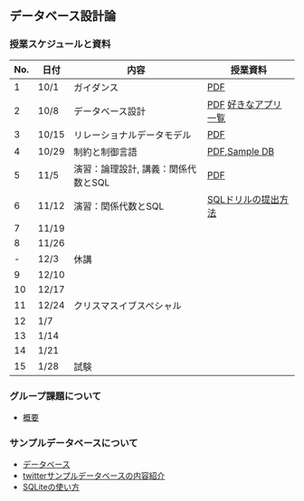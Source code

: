 ## データベース設計論

### 授業スケジュールと資料
|No.  | 日付 | 内容  |授業資料  |
|---|---|---|---|
|1  |10/1  |ガイダンス  | [PDF](1st.pdf) |
|2  |10/8  |データベース設計  |[PDF](2nd.pdf) [好きなアプリ一覧](favolite_applications.md)|
|3  |10/15 |リレーショナルデータモデル |[PDF](3rd.pdf) |
|4  |10/29 |制約と制御言語 |[PDF](4th.pdf),[Sample DB](twitter.db) |
|5  |11/5 |演習：論理設計, 講義：関係代数とSQL |[PDF](5th.pdf) |
|6  |11/12 |演習：関係代数とSQL |[SQLドリルの提出方法](SQLdrill_submit.pdf) |
|7  |11/19 | | |
|8  |11/26 | | |
|-  |12/3  | 休講 | |
|9  |12/10 | | |
|10 |12/17 | | |
|11 |12/24 |クリスマスイブスペシャル | |
|12 |1/7   | | |
|13 |1/14  | | |
|14 |1/21  | | |
|15 |1/28  | 試験 | |

### グループ課題について
* [概要](groupwork.md)

### サンプルデータベースについて
* [データベース](twitter.db)
* [twitterサンプルデータベースの内容紹介](twitter_sample_db.pdf)
* [SQLiteの使い方](SQLite.pdf)
